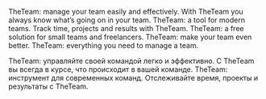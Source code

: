 TheTeam: manage your team easily and effectively. 
With TheTeam you always know what’s going on in your team. 
TheTeam: a tool for modern teams.
Track time, projects and results with TheTeam.
TheTeam: a free solution for small teams and freelancers.
TheTeam: make your team even better.
TheTeam: everything you need to manage a team.


TheTeam: управляйте своей командой легко и эффективно.
С TheTeam вы всегда в курсе, что происходит в вашей команде.
TheTeam: инструмент для современных команд.
Отслеживайте время, проекты и результаты с TheTeam.